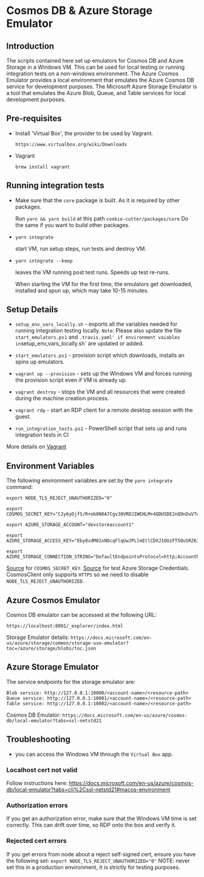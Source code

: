 # Cosmos DB & Azure Storage Emulator

## Introduction

The scripts contained here set up emulators for Cosmos DB and Azure Storage in a Windows VM. This can be used for local testing or running integration tests on a non-windows environment. The Azure Cosmos Emulator provides a local environment that emulates the Azure Cosmos DB service for development purposes. The Microsoft Azure Storage Emulator is a tool that emulates the Azure Blob, Queue, and Table services for local development purposes.

## Pre-requisites

-   Install 'Virtual Box', the provider to be used by Vagrant.

    `https://www.virtualbox.org/wiki/Downloads`

*   Vagrant

    `brew install vagrant`

## Running integration tests

-   Make sure that the `core` package is built. As it is required by other packages.

    Run `yarn && yarn build` at this path `cookie-cutter/packages/core`
    Do the same if you want to build other packages.

-   `yarn integrate`

    start VM, run setup steps, run tests and destroy VM.

-   `yarn integrate --keep`

    leaves the VM running post test runs. Speeds up test re-runs.

    When starting the VM for the first time, the emulators get downloaded, installed and spun up, which may take 10-15 minutes.

## Setup Details

-   `setup_env_vars_locally.sh` - exports all the variables needed for running integration testing locally.
    `Note`: Please also update the file `start_emulators.ps1` and `.travis.yaml' if environment vaiables in`setup_env_vars_locally.sh` are updated or added.

-   `start_emulators.ps1` - provision script which downloads, installs an spins up emulators.

-   `vagrant up --provision` - sets up the Windows VM and forces running the provision script even if VM is already up.

-   `vagrant destroy` - stops the VM and all resources that were created during the machine creation process.

-   `vagrant rdp` - start an RDP client for a remote desktop session with the guest.

-   `run_integration_tests.ps1` - PowerShell script that sets up and runs integration tests in CI

More details on [Vagrant](https://www.vagrantup.com/docs/cli)

## Environment Variables

The following environment variables are set by the `yarn integrate` command:

    export NODE_TLS_REJECT_UNAUTHORIZED="0"

    export COSMOS_SECRET_KEY="C2y6yDjf5/R+ob0N8A7Cgv30VRDJIWEHLM+4QDU5DE2nQ9nDuVTqobD4b8mGGyPMbIZnqyMsEcaGQy67XIw/Jw=="

    export AZURE_STORAGE_ACCOUNT="devstoreaccount1"

    export AZURE_STORAGE_ACCESS_KEY="Eby8vdM02xNOcqFlqUwJPLlmEtlCDXJ1OUzFT50uSRZ6IFsuFq2UVErCz4I6tq/K1SZFPTOtr/KBHBeksoGMGw=="

    export AZURE_STORAGE_CONNECTION_STRING="DefaultEndpointsProtocol=http;AccountName=devstoreaccount1;AccountKey=Eby8vdM02xNOcqFlqUwJPLlmEtlCDXJ1OUzFT50uSRZ6IFsuFq2UVErCz4I6tq/K1SZFPTOtr/KBHBeksoGMGw==;BlobEndpoint=http://127.0.0.1:10000/devstoreaccount1;TableEndpoint=http://127.0.0.1:10002/devstoreaccount1;QueueEndpoint=http://127.0.0.1:10001/devstoreaccount1;"

[Source](https://docs.microsoft.com/en-us/azure/cosmos-db/local-emulator?tabs=cli%2Cssl-netstd21) for `COSMOS_SECRET_KEY`. [Source](https://docs.microsoft.com/en-us/azure/storage/common/storage-use-emulator) for test Azure Storage Credentials. CosmosClient only supports `HTTPS` so we need to disable `NODE_TLS_REJECT_UNAUTHORIZED`.

## Azure Cosmos Emulator

Cosmos DB emulator can be accessed at the following URL:

    https://localhost:8081/_explorer/index.html

Storage Emulator details: `https://docs.microsoft.com/en-us/azure/storage/common/storage-use-emulator?toc=/azure/storage/blobs/toc.json`

## Azure Storage Emulator

The service endpoints for the storage emulator are:

    Blob service: http://127.0.0.1:10000/<account-name>/<resource-path>
    Queue service: http://127.0.0.1:10001/<account-name>/<resource-path>
    Table service: http://127.0.0.1:10002/<account-name>/<resource-path>

Cosmos DB Emulator: `https://docs.microsoft.com/en-us/azure/cosmos-db/local-emulator?tabs=ssl-netstd21`

## Troubleshooting

-   you can access the Windows VM through the `Virtual Box` app.

### Localhost cert not valid

Follow instructions here:
https://docs.microsoft.com/en-us/azure/cosmos-db/local-emulator?tabs=cli%2Cssl-netstd21#macos-environment

### Authorization errors

If you get an authorization error, make sure that the Windows VM time is set correctly. This can drift over time, so RDP onto the box and verify it.

### Rejected cert errors

If you get errors from node about a reject self-signed cert, ensure you have the following set:
`export NODE_TLS_REJECT_UNAUTHORIZED="0"`
NOTE: never set this in a production environment, it is strictly for testing purposes.
